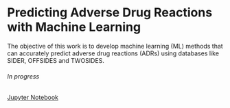 # Predicting Adverse Drug Reactions with Machine Learning
The objective of this work is to develop machine learning (ML) methods that can accurately predict adverse drug reactions (ADRs) using databases like SIDER, OFFSIDES and TWOSIDES.
###### In progress
[Jupyter Notebook](https://github.com/ricardoamferreira/Predicting-Adverse-Drug-Reactions-with-Machine-Learning/blob/master/Predicting%20Adverse%20Drug%20Reactions%20With%20Machine%20Learning.ipynb)
